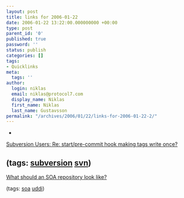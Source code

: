 ```yaml
---
layout: post
title: links for 2006-01-22
date: 2006-01-22 13:22:00.000000000 +00:00
type: post
parent_id: '0'
published: true
password: ''
status: publish
categories: []
tags:
- Quicklinks
meta:
  tags: ''
author:
  login: niklas
  email: niklas@protocol7.com
  display_name: Niklas
  first_name: Niklas
  last_name: Gustavsson
permalink: "/archives/2006/01/22/links-for-2006-01-22-2/"
---
```

- 
[Subversion Users: Re: start/pre-commit hook making tags write once?](http://svn.haxx.se/users/archive-2004-08/0556.shtml)

(tags: [subversion](http://del.icio.us/protocol7/subversion) [svn](http://del.icio.us/protocol7/svn))
- 
[What should an SOA repository look like?](http://www.looselycoupled.com/blog/lc00aa00131.html)

(tags: [soa](http://del.icio.us/protocol7/soa) [uddi](http://del.icio.us/protocol7/uddi))
